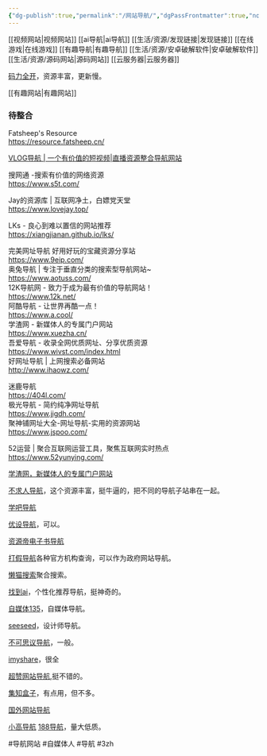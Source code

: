 ```yaml
---
{"dg-publish":true,"permalink":"/网站导航/","dgPassFrontmatter":true,"noteIcon":""}
---
```



[[视频网站\|视频网站]]
[[ai导航\|ai导航]]
[[生活/资源/发现链接\|发现链接]]
[[在线游戏\|在线游戏]]
[[有趣导航\|有趣导航]]
[[生活/资源/安卓破解软件\|安卓破解软件]]
[[生活/资源/源码网站\|源码网站]]
[[云服务器\|云服务器]]

[码力全开](https://design.maliquankai.com/)，资源丰富，更新慢。

[[有趣网站\|有趣网站]]
### 待整合
Fatsheep's Resource  
https://resource.fatsheep.cn/  


[VLOG导航 | 一个有价值的短视频|直播资源整合导航网站  
](https://www.vlognav.com/  )

  
搜网通 -搜索有价值的网络资源  
https://www.s5t.com/  
  
Jay的资源库 | 互联网净土，白嫖党天堂  
https://www.lovejay.top/  
  
LKs - 良心到难以置信的网站推荐  
https://xiangjianan.github.io/lks/  
  
完美网址导航 好用好玩的宝藏资源分享站  
https://www.9eip.com/  
奥兔导航 | 专注于垂直分类的搜索型导航网站~  
https://www.aotuss.com/  
12K导航网 - 致力于成为最有价值的导航网站！  
https://www.12k.net/  
阿酷导航 - 让世界再酷一点！  
https://www.a.cool/  
学渣网 - 新媒体人的专属门户网站  
https://www.xuezha.cn/  
吾爱导航 - 收录全网优质网址、分享优质资源  
https://www.wivst.com/index.html  
好网址导航 | 上网搜索必备网站  
http://www.ihaowz.com/  
  
  
迷鹿导航  
https://404l.com/  
极光导航 - 简约纯净网址导航  
https://www.jigdh.com/  
聚神铺网址大全-网址导航-实用的资源网站  
https://www.jspoo.com/  
  
52运营 | 聚合互联网运营工具，聚焦互联网实时热点  
https://www.52yunying.com/

[学渣网，新媒体人的专属门户网站](https://www.xuezha.cn/#search)

[不求人导航](https://www.bqrdh.com/)，这个资源丰富，挺牛逼的，把不同的导航子站串在一起。

[学吧导航](https://www.xue8nav.com/)

[优设导航](https://hao.uisdc.com/)，可以。

[资源帝电子书导航](http://shu.ziyuandi.cn/)

[打假导航](http://www.dajiadaohang.com/)各种官方机构查询，可以作为政府网站导航。

[懒猫搜索](http://lanmaokk.com/)聚合搜索。

[找到ai](https://zhaodao.ai/)，个性化推荐导航，挺神奇的。

[自媒体135](http://www.zimeiti135.com/)，自媒体导航。

[seeseed](https://www.seeseed.com/)，设计师导航。

[不可思议导航](https://orxing.top/nav)，一般。

[imyshare](https://imyshare.com/)，很全

[超赞网站导航](https://one.wangtwothree.com/),挺不错的。

[集知盒子](https://www.jizhihezi.com/)，有点用，但不多。

[国外网站导航](https://www.kanguowai.com/index.html)

[小高导航](https://www.dhw22.com/)
[188导航](http://www.188dh.cn/?ref=www.dhw22.com)，量大低质。


#导航网站 #自媒体人 #导航 #3zh 